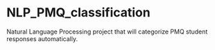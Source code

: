# NLP_PMQ_classification
Natural Language Processing project that will categorize PMQ student responses automatically.
